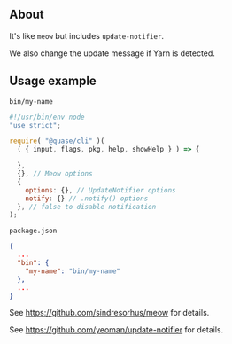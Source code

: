 ## About

It's like `meow` but includes `update-notifier`.

We also change the update message if Yarn is detected.

## Usage example

`bin/my-name`

```js
#!/usr/bin/env node
"use strict";

require( "@quase/cli" )(
  ( { input, flags, pkg, help, showHelp } ) => {

  },
  {}, // Meow options
  {
    options: {}, // UpdateNotifier options
    notify: {} // .notify() options
  }, // false to disable notification
);
```

`package.json`

```json
{
  ...
  "bin": {
    "my-name": "bin/my-name"
  },
  ...
}
```

See https://github.com/sindresorhus/meow for details.

See https://github.com/yeoman/update-notifier for details.
